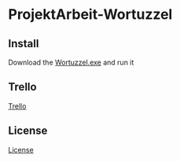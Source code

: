 # ProjektArbeit-Wortuzzel

## Install
Download the [Wortuzzel.exe]() and run it

## Trello
[Trello](https://trello.com/b/H0Vxt4Ii/wortuzzel)

## License
[License](License)
